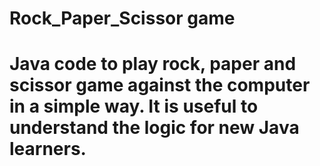 # Rock_Paper_Scissor game
# Java code to play rock, paper and scissor game against the computer in a simple way. It is useful to understand the logic for new Java learners.
